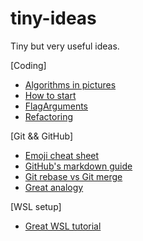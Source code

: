 # tiny-ideas
Tiny but very useful ideas.

[Coding]
* [Algorithms in pictures](https://idea-instructions.com/)
* [How to start](https://dev.to/nextdotxyz/this-picture-will-change-the-way-you-learn-tocode-4kmh)
* [FlagArguments](https://www.martinfowler.com/bliki/FlagArgument.html)
* [Refactoring](https://sourcemaking.com/refactoring)

[Git && GitHub]
* [Emoji cheat sheet](https://www.webpagefx.com/tools/emoji-cheat-sheet/)
* [GitHub's markdown guide](https://guides.github.com/features/mastering-markdown/)
* [Git rebase vs Git merge](https://dev.to/neshaz/git-merge-vs-git-rebase-5134)
* [Great analogy](https://dev.to/konrad_126/rebase-to-the-future-13j9)

[WSL setup]
* [Great WSL tutorial](https://nickjanetakis.com/blog/using-wsl-and-mobaxterm-to-create-a-linux-dev-environment-on-windows)
